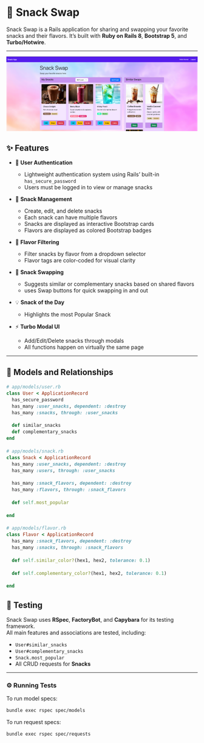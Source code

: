 # 🍫 Snack Swap

Snack Swap is a Rails application for sharing and swapping your favorite snacks and their flavors. 
It’s built with **Ruby on Rails 8**, **Bootstrap 5**, and **Turbo/Hotwire**.

---

![sample-img.png](sample-img.png)

## ✨ Features

- 👤 **User Authentication**
    - Lightweight authentication system using Rails’ built-in `has_secure_password`
    - Users must be logged in to view or manage snacks

- 🍭 **Snack Management**
    - Create, edit, and delete snacks
    - Each snack can have multiple flavors
    - Snacks are displayed as interactive Bootstrap cards
    - Flavors are displayed as colored Bootstrap badges

- 🎨 **Flavor Filtering**
    - Filter snacks by flavor from a dropdown selector
    - Flavor tags are color-coded for visual clarity

- 🔄 **Snack Swapping**
    - Suggests similar or complementary snacks based on shared flavors
    - uses Swap buttons for quick swapping in and out

- 💡 **Snack of the Day**
    - Highlights the most Popular Snack

- ⚡ **Turbo Modal UI**
    - Add/Edit/Delete snacks through modals
    - All functions happen on virtually the same page

---

## 🧩 Models and Relationships

```ruby
# app/models/user.rb
class User < ApplicationRecord
  has_secure_password
  has_many :user_snacks, dependent: :destroy
  has_many :snacks, through: :user_snacks
  
  def similar_snacks
  def complementary_snacks
end

# app/models/snack.rb
class Snack < ApplicationRecord
  has_many :user_snacks, dependent: :destroy
  has_many :users, through: :user_snacks

  has_many :snack_flavors, dependent: :destroy
  has_many :flavors, through: :snack_flavors

  def self.most_popular

end

# app/models/flavor.rb
class Flavor < ApplicationRecord
  has_many :snack_flavors, dependent: :destroy
  has_many :snacks, through: :snack_flavors
  
  def self.similar_color?(hex1, hex2, tolerance: 0.1)

  def self.complementary_color?(hex1, hex2, tolerance: 0.1)

end
```

## 🧪 Testing

Snack Swap uses **RSpec**, **FactoryBot**, and **Capybara** for its testing framework.  
All main features and associations are tested, including:

- `User#similar_snacks`
- `User#complementary_snacks`
- `Snack.most_popular`
- All CRUD requests for **Snacks**

---

### ⚙️ Running Tests

To run model specs:

```bash
bundle exec rspec spec/models
```

To run request specs:

```bash
bundle exec rspec spec/requests
```


